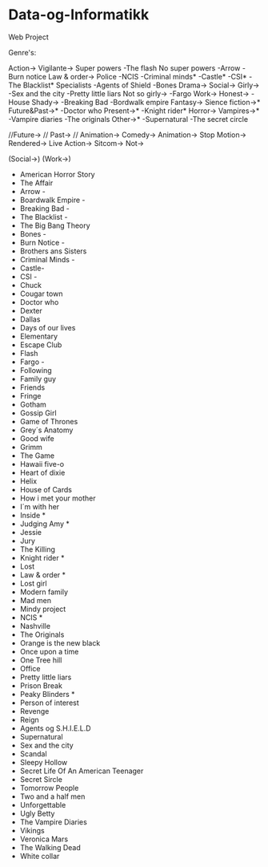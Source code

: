Data-og-Informatikk
===================

Web Project

Genre's:

Action->
  Vigilante->
    Super powers
      -The flash
    No super powers
      -Arrow
      -Burn notice
  Law & order->
    Police
      -NCIS
      -Criminal minds*
      -Castle*
      -CSI*
      -The Blacklist*
    Specialists
      -Agents of Shield
      -Bones
Drama->
  Social->
    Girly->
      -Sex and the city
      -Pretty little liars
    Not so girly->
      -Fargo
  Work->
    Honest->
      -House
    Shady->
      -Breaking Bad
      -Bordwalk empire
Fantasy->
  Sience fiction->*
    Future&Past->*
      -Doctor who
    Present->*
      -Knight rider*
  Horror->
    Vampires->*
      -Vampire diaries
      -The originals
    Other->*
      -Supernatural
      -The secret circle
    
  //Future->
  // Past->
  // Animation->
Comedy->
  Animation->
    Stop Motion->
    Rendered->
  Live Action->
    Sitcom->
    Not->
  
  (Social->)
  (Work->)
  
  
- American Horror Story       
- The Affair    
- Arrow           -
- Boardwalk Empire     -
- Breaking Bad        -
- The Blacklist       -
- The Big Bang Theory 
- Bones           -
- Burn Notice    -
- Brothers ans Sisters   
- Criminal Minds    -
- Castle-
- CSI   -
- Chuck    
- Cougar town   
- Doctor who   
- Dexter   
- Dallas    
- Days of our lives  
- Elementary  
- Escape Club  
- Flash           
- Fargo   -
- Following   
- Family guy    
- Friends 
- Fringe   
- Gotham   
- Gossip Girl    
- Game of Thrones   
- Grey´s Anatomy  
- Good wife   
- Grimm   
- The Game  
- Hawaii five-o   
- Heart of dixie   
- Helix    
- House of Cards        
- How i met your mother 
- I´m with her  
- Inside   *
- Judging Amy   *
- Jessie   
- Jury    
- The Killing  
- Knight rider  *
- Lost        
- Law & order *
- Lost girl  
- Modern family
- Mad men 
- Mindy project
- NCIS           * 
- Nashville 
- The Originals 
- Orange is the new black 
- Once upon a time       
- One Tree hill         
- Office     
- Pretty little liars    
- Prison Break            
- Peaky Blinders   *
- Person of interest
- Revenge  
- Reign    
- Agents og S.H.I.E.L.D   
- Supernatural          
- Sex and the city     
- Scandal               
- Sleepy Hollow        
- Secret Life Of An American Teenager 
- Secret Sircle  
- Tomorrow People   
- Two and a half men  
- Unforgettable  
- Ugly Betty         
- The Vampire Diaries  
- Vikings              
- Veronica Mars       
- The Walking Dead      
- White collar         
